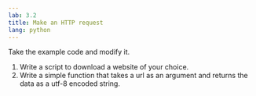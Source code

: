 ```yaml
---
lab: 3.2
title: Make an HTTP request
lang: python
---
```


Take the example code and modify it.

1. Write a script to download a website of your choice.
1. Write a simple function that takes a url as an argument and returns the data as a utf-8 encoded string.